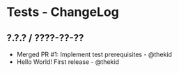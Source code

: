 Tests - ChangeLog
=================

## ?.?.? / ????-??-??

* Merged PR #1: Implement test prerequisites - @thekid
* Hello World! First release - @thekid